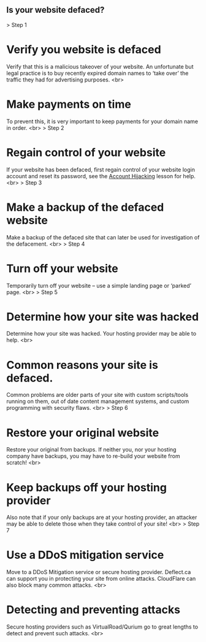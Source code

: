 
## Is your website defaced?

&gt; Step 1
# Verify you website is defaced

 Verify that this is a malicious takeover of your website. An unfortunate but legal practice is to buy recently expired domain names to ‘take over’ the traffic they had for advertising purposes.
&lt;br&gt;
# Make payments on time
To prevent this, it is very important to keep payments for your domain name in order.
&lt;br&gt;
&gt; Step 2
# Regain control of your website

If your website has been defaced, first regain control of your website login account and reset its password, see the [Account Hijacking](en/topics/practice-1-emergencies/2-account-hijacked/1-1-intro.md) lesson for help.
&lt;br&gt;
&gt; Step 3
# Make a backup of the defaced website

Make a backup of the defaced site that can later be used for investigation of the defacement.
&lt;br&gt;
&gt; Step 4
# Turn off your website

Temporarily turn off your website – use a simple landing page or ‘parked’ page.
&lt;br&gt;
&gt; Step 5
# Determine how your site was hacked

Determine how your site was hacked. Your hosting provider may be able to help.
&lt;br&gt;
# Common reasons your site is defaced.
Common problems are older parts of your site with custom scripts/tools running on them, out of date content management systems, and custom programming with security flaws.
&lt;br&gt;
&gt; Step 6
# Restore your original website

Restore your original from backups. If neither you, nor your hosting company have backups, you may have to re-build your website from scratch!
&lt;br&gt;
# Keep backups off your hosting provider
Also note that if your only backups are at your hosting provider, an attacker may be able to delete those when they take control of your site!
&lt;br&gt;
&gt; Step 7
# Use a DDoS mitigation service

Move to a DDoS Mitigation service or secure hosting provider. Deflect.ca can support you in protecting your site from online attacks. CloudFlare can also block many common attacks.
&lt;br&gt;
# Detecting and preventing attacks
Secure hosting providers such as VirtualRoad/Qurium go to great lengths to detect and prevent such attacks.
&lt;br&gt;
